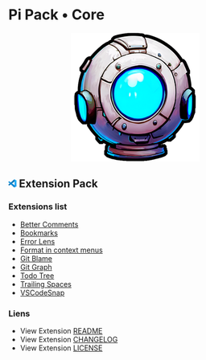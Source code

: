 # Pi Pack • Core

<div align="center"><picture><img src="/extension/icon.png" title="Pi Pack • Core" alt="Pi Pack • Core"></picture></div>

## <picture><img alt="VS Code icon" src="assets/vscode.png"></picture> Extension Pack

### Extensions list

- [Better Comments](https://marketplace.visualstudio.com/items?itemName=aaron-bond.better-comments)
- [Bookmarks](https://marketplace.visualstudio.com/items?itemName=alefragnani.bookmarks)
- [Error Lens](https://marketplace.visualstudio.com/items?itemName=usernamehw.errorlens)
- [Format in context menus](https://marketplace.visualstudio.com/items?itemName=lacroixdavid1.vscode-format-context-menu)
- [Git Blame](https://marketplace.visualstudio.com/items?itemName=waderyan.gitblame)
- [Git Graph](https://marketplace.visualstudio.com/items?itemName=mhutchie.git-graph)
- [Todo Tree](https://marketplace.visualstudio.com/items?itemName=Gruntfuggly.todo-tree)
- [Trailing Spaces](https://marketplace.visualstudio.com/items?itemName=shardulm94.trailing-spaces)
- [VSCodeSnap](https://marketplace.visualstudio.com/items?itemName=luisllamas.vscodesnap)

### Liens

- View Extension [README](/extension/README.md)
- View Extension [CHANGELOG](/extension/CHANGELOG.md)
- View Extension [LICENSE](/extension/LICENSE.md)
